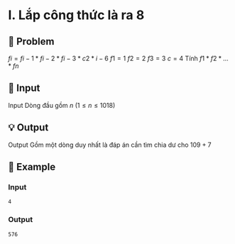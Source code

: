 # I. Lắp công thức là ra 8

## 📖 Problem

$fi=fi- 1*fi- 2*fi- 3*c2 *i- 6$
$f1= 1$
$f2= 2$
$f3= 3$
$c= 4$
Tính
$f1*f2* ... *fn$


## 🧩 Input

Input
Dòng đầu gồm
$n$
$(1 ≤n≤ 1018)$


## 💡 Output

Output
Gồm một dòng duy nhất là đáp án cần tìm chia dư cho
$109+ 7$


## 🧠 Example

### Input

```text
4
```

### Output

```text
576
```


